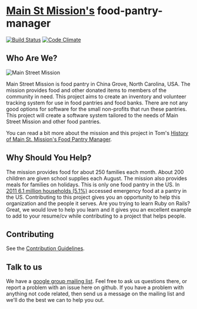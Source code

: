 [Main St Mission's](http://www.mainstmission.org/) food-pantry-manager
===================

[![Build Status](https://secure.travis-ci.org/MainStMission/food-pantry-manager.png?branch=master)](http://travis-ci.org/MainStMission/food-pantry-manager) [![Code Climate](https://codeclimate.com/badge.png)](https://codeclimate.com/github/MainStMission/food-pantry-manager)

## Who Are We?

![Main Street Mission](http://msm2.webvanta.com/msmcolor.png)

Main Street Mission is food pantry in China Grove, North Carolina, USA. The mission provides food and other donated items to
members of the community in need. This project aims to create an inventory and volunteer tracking system for use in food pantries and
food banks. There are not any good options for software for the small non-profits that run these pantries. This project will create a
software system tailored to the needs of Main Street Mission and other food pantries.

You can read a bit more about the mission and this project in Tom's
[History of Main St. Mission's Food Pantry Manager](https://github.com/MainStMission/food-pantry-manager/blob/master/HISTORY.md).

## Why Should You Help?

The mission provides food for about 250 families each month. About 200 children are given school supplies each August. The mission also
provides meals for families on holidays. This is only one food pantry in the US. In [2011 6.1 million households (5.1%)](http://feedingamerica.org/hunger-in-america/hunger-facts/hunger-and-poverty-statistics.aspx)
accessed emergency food at a pantry in the US. Contributing to this project gives you an opportunity to help this organization and the people
it serves. Are you trying to learn Ruby on Rails? Great, we would love to help you learn and it gives you an excellent example to add to
your resume/cv while contributing to a project that helps people.

## Contributing

See the [Contribution Guidelines](https://github.com/MainStMission/food-pantry-manager/blob/master/CONTRIBUTING.md).

## Talk to us

We have a [google group mailing list](https://groups.google.com/forum/?fromgroups#!forum/main-street-mission-development).
Feel free to ask us questions there, or report a problem with an issue here on github. If you have a problem with anything not code related,
then send us a message on the mailing list and we'll do the best we can to help you out.
